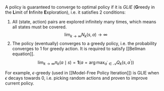 A policy is guaranteed to converge to optimal policy if it is *GLIE* (**G**reedy in the **L**imit of **I**nfinite **E**xploration), i.e. it satisfies 2 conditions:
1. All (state, action) pairs are explored infinitely many times, which means all states must be covered.
	$$\lim_{k \to \infty} N_k(s,a) \to \infty$$
2. The policy (eventually) converges to a greedy policy, i.e. the probability converges to 1 for greedy action. It is required to satisfy [[Bellman equation]].
	$$\lim_{k \to \infty} \pi_k(a \mid s) = \mathbf{1}(a = \arg \max_{a^\prime \in \mathcal{A}} Q_k(s, a^\prime))$$
	
	
For example, $\epsilon$-greedy (used in [[Model-Free Policy Iteration]]) is GLIE when $\epsilon$ decays towards 0, i.e. picking random actions and proven to improve current policy.